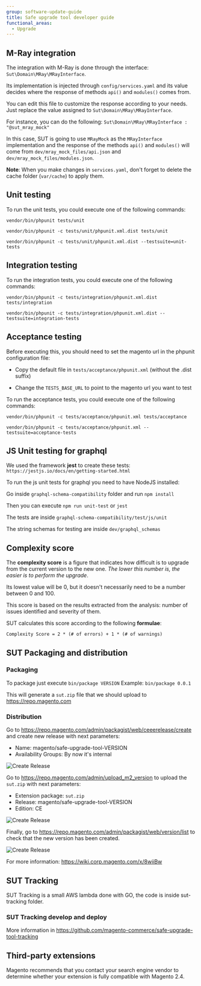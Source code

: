 ```yaml
---
group: software-update-guide
title: Safe upgrade tool developer guide
functional_areas:
  - Upgrade
---
```


## M-Ray integration

The integration with M-Ray is done through the interface: `Sut\Domain\MRay\MRayInterface`.

Its implementation is injected through `config/services.yaml` and its value decides where the response of methods
`api()` and `modules()` comes from.

You can edit this file to customize the response according to your needs.
Just replace the value assigned to `Sut\Domain\MRay\MRayInterface`.

For instance, you can do the following: `Sut\Domain\MRay\MRayInterface : "@sut_mray_mock"`

In this case, SUT is going to use `MRayMock` as the `MRayInterface` implementation 
and the response of the methods `api()` and `modules()` will come 
from `dev/mray_mock_files/api.json` and `dev/mray_mock_files/modules.json`.

**Note**: When you make changes in `services.yaml`,
don't forget to delete the cache folder (`var/cache`) to apply them.

## Unit testing

To run the unit tests, you could execute one of the following commands:

`vendor/bin/phpunit tests/unit`

`vendor/bin/phpunit -c tests/unit/phpunit.xml.dist tests/unit`

`vendor/bin/phpunit -c tests/unit/phpunit.xml.dist --testsuite=unit-tests`

## Integration testing

To run the integration tests, you could execute one of the following commands:

`vendor/bin/phpunit -c tests/integration/phpunit.xml.dist tests/integration`

`vendor/bin/phpunit -c tests/integration/phpunit.xml.dist --testsuite=integration-tests`

## Acceptance testing

Before executing this, you should need to set the magento url in the phpunit configuration file:

- Copy the default file in `tests/acceptance/phpunit.xml` (without the .dist suffix)

- Change the `TESTS_BASE_URL` to point to the magento url you want to test

To run the acceptance tests, you could execute one of the following commands:

`vendor/bin/phpunit -c tests/acceptance/phpunit.xml tests/acceptance`

`vendor/bin/phpunit -c tests/acceptance/phpunit.xml --testsuite=acceptance-tests`

## JS Unit testing for graphql

We used the framework **jest** to create these tests: 
`https://jestjs.io/docs/en/getting-started.html`

To run the js unit tests for graphql you need to have NodeJS installed:

Go inside `graphql-schema-compatibility` folder and run `npm install` 

Then you can execute `npm run unit-test` or `jest`

The tests are inside `graphql-schema-compatibility/test/js/unit`

The string schemas for testing are inside `dev/graphql_schemas`

## Complexity score

The **complexity score** is a figure that indicates how difficult is to upgrade from the current version to the new one. 
*The lower this number is, the easier is to perform the upgrade*. 

Its lowest value will be 0, but it doesn't necessarily need to be a number between 0 and 100.

This score is based on the results extracted from the analysis: number of issues identified and severity of them.

SUT calculates this score according to the following **formulae**: 

``Complexity Score = 2 * (# of errors) + 1 * (# of warnings)``

## SUT Packaging and distribution

### Packaging
To package just execute
``
bin/package VERSION
``
Example:
``
bin/package 0.0.1
``

This will generate a `sut.zip` file that we should upload to https://repo.magento.com

### Distribution

Go to https://repo.magento.com/admin/packagist/web/ceeerelease/create and create new release with next parameters:

 - Name: magento/safe-upgrade-tool-VERSION
 - Availability Groups: By now it's internal

![Create Release](images/createrelease.png)

Go to https://repo.magento.com/admin/upload_m2_version to upload the `sut.zip` with next parameters:

 - Extension package: `sut.zip`
 - Release: magento/safe-upgrade-tool-VERSION
 - Edition: CE

![Create Release](images/uploadversion.png)

Finally, go to https://repo.magento.com/admin/packagist/web/version/list to check that the new version has been created.

![Create Release](images/versions.png)


For more information: https://wiki.corp.magento.com/x/8wiiBw



## SUT Tracking

SUT Tracking is a small AWS lambda done with GO, the code is inside sut-tracking folder.

### SUT Tracking develop and deploy

More information in https://github.com/magento-commerce/safe-upgrade-tool-tracking

## Third-party extensions

Magento recommends that you contact your search engine vendor to determine whether your extension is fully compatible with Magento 2.4.
